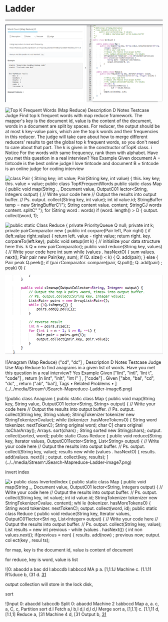 # Ladder



---

![](../../media/Stream^JSearch-Mapreduce-Ladder-image1.png)



![Top K Frequent Words (Map Reduce) Description D Notes Testcase Judge Find top k frequent words with map reduce framework. The mapper's key is the document id, value is the content of the document, words in a document are split by spaces. For reducer, the output should be at most k key-value pairs, which are the top k words and their frequencies in this reducer. The judge will take care about how to merge different reducers' results to get the global top k frequent words, so you don't need to care about that part. The k is given in the constructor ofTopK class. i Notice For the words with same frequency, rank them with alphabet. Have you met this question in a real interview? Yes Example Given document A = tintcode is the best online judge I love tintcode and document B = tintcode is an online judge for coding interview ](../../media/Stream^JSearch-Mapreduce-Ladder-image2.png)



![class Pair { String key; int value; Pair(String key, int value) { this. key key; this. value = value; public class TopKFrequentWords public static class Map { public void map(String _, Document value, OutputC01 lector<String, Integers output) { // Write your code here // Output the results into output buffer. // Ps. output. collect(String key, int value); int id value.id; StringBuffer temp = new StringBufferC'i"); String content value. content; StringCJ words content. splitC" "); for (String word : words) if (word. length() > D { output. collect(word, 1); ](../../media/Stream^JSearch-Mapreduce-Ladder-image3.png)



![public static Class Reduce { private PriorityQueue<Pair> Q null; private int k; private pairComparator new { public int corpare(Pair left, Pair right) { if (left.value right.value) { return left. value - right value; return right. key. corpareTo(left.key); public void setup(int k) { // initialize your data structure here this. k Q = new pairComparator); public void reduce(String key, values) { // Write your code here int sum while (values . hasNextO) { sum values. next(); Pair pair new Pair(key, sum); if (Q. size() < k) { Q. add(pair); } else { Pair peak Q.peek(); if (pai rComparator. compare(pair, Q.poll(); Q. add(pair) ; peak) 0) { ](../../media/Stream^JSearch-Mapreduce-Ladder-image4.png)



![public void Integer> output) { // Output the top k pairs <word, times> into output buffer. // Ps. output. collect(String key, Integer value); pairs new ArrayList<Pai while { pairs. add(Q. poll O) ; // reverse result int n pairs.size(); for (int Pair pair pairs.get(i); output.collect(pair. key, pair value); ](../../media/Stream^JSearch-Mapreduce-Ladder-image5.png)







![Anagram (Map Reduce) ("cd", "dc"] , Description D Notes Testcase Judge Use Map Reduce to find anagrams in a given list of words. Have you met this question in a real interview? Yes Example Given ["lint", "intl", 'lint t", "code"] , return [n lint", "inlt", "int l" ] , ["code"] . Given ["abn, "bal', "cd", "dc", , return ("ab", "bal'], Tags • Related Problems • ](../../media/Stream^JSearch-Mapreduce-Ladder-image6.png)



![public class Anagram { public static class Map { public void map(String key, String value, OutputC01 lector<String, String> output) { // Write your code here // Output the results into output buffer. // Ps. output. collect(String key, String value); StringTokenizer tokenizer new StringTokenizerCvalue); while (tokenizer .hasMoreTokensO) { String word tokenizer. nextTokenC); String original word; char C] chars original .toCharArray(); Arrays. sort(chars) ; String sorted new String(chars); output. collect(sorted, word); public static Class Reduce { public void reduce(String key, Iterator<String> values, OutputC011ector<String, List<String» output) { // Write your code here // Output the results into output buffer. // Ps. output. collect(String key, value); results new while (values . hasNextO) { results. add(values. next()) ; output. collect(key, results); ](../../media/Stream^JSearch-Mapreduce-Ladder-image7.png)

invert index



![• public class Invertedlndex { public static class Map { public void map(String _, Document value, OutputC01 lector<String, Integers output) { // Write your code here // Output the results into output buffer. // Ps. output. collect(String key, int value); int id value.id; StringTokenizer tokenizer new StringTokenizerCvalue. content); whi le (tokenizer. hasMoreTokensO) { String word tokenizer. nextTokenC); output. collect(word, id); public static class Reduce { public void reduce(String key, Iterator<lnteger> values, OutputC011ector<Stri ng, List<lnteger» output) { // Write your code here // Output the results into output buffer. // Ps. output. collect(String key, value); List<lnteger> results = new int previous - while (values . hasNext()) { int non values.next(); if(previous = non) { results. add(now) ; previous now; output. col ect(key , resul ts); ](../../media/Stream^JSearch-Mapreduce-Ladder-image8.png)



for map, key is the document id, value is content of document

for reduce, key is word, value is list

![0: abacdd a bac dd l:abccdb l:abbccd MA p a. [1,1.1J Machine c. (1.1.11 R%duce b, (31 d. [31 ](../../media/Stream^JSearch-Mapreduce-Ladder-image9.png)



output collection will store in the lock disk,

sort

![Input 0: abacdd l:abccdb Split 0: abacdd Machine 2 l:abbccd Map a, a. c, a, C, c, Partition sort d.l Fetch a,l b,l d,l d,l d,l Merge sort a, [1,1.1] c. [1.1,11 d, [1.1,1] Reduce a, [31 Machine 4 d, [31 Output b, [31 ](../../media/Stream^JSearch-Mapreduce-Ladder-image10.png)












